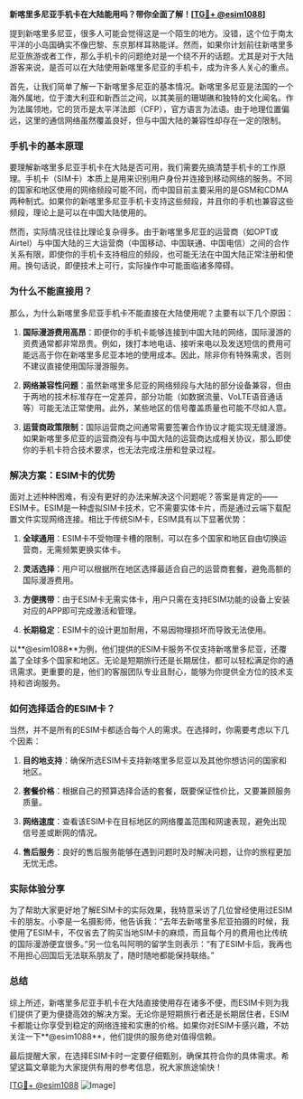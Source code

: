 **新喀里多尼亚手机卡在大陆能用吗？带你全面了解！[[TG💪+ @esim1088](https://t.me/s/esim1088)]**

提到新喀里多尼亚，很多人可能会觉得这是一个陌生的地方。没错，这个位于南太平洋的小岛国确实不像巴黎、东京那样耳熟能详。然而，如果你计划前往新喀里多尼亚旅游或者工作，那么手机卡的问题绝对是一个绕不开的话题。尤其是对于大陆游客来说，是否可以在大陆使用新喀里多尼亚的手机卡，成为许多人关心的重点。

首先，让我们简单了解一下新喀里多尼亚的基本情况。新喀里多尼亚是法国的一个海外属地，位于澳大利亚和新西兰之间，以其美丽的珊瑚礁和独特的文化闻名。作为法属领地，它的货币是太平洋法郎（CFP），官方语言为法语。由于地理位置偏远，这里的通信网络虽然覆盖良好，但与中国大陆的兼容性却存在一定的限制。

### 手机卡的基本原理

要理解新喀里多尼亚手机卡在大陆是否可用，我们需要先搞清楚手机卡的工作原理。手机卡（SIM卡）本质上是用来识别用户身份并连接到移动网络的服务。不同的国家和地区使用的网络频段可能不同，而中国目前主要采用的是GSM和CDMA两种制式。如果你的新喀里多尼亚手机卡支持这些频段，并且你的手机也兼容这些频段，理论上是可以在中国大陆使用的。

然而，实际情况往往比理论复杂得多。由于新喀里多尼亚的运营商（如OPT或Airtel）与中国大陆的三大运营商（中国移动、中国联通、中国电信）之间的合作关系有限，即使你的手机卡支持相应的频段，也可能无法在中国大陆正常注册和使用。换句话说，即便技术上可行，实际操作中可能面临诸多障碍。

### 为什么不能直接用？

那么，为什么新喀里多尼亚手机卡不能直接在大陆使用呢？主要有以下几个原因：

1. **国际漫游费用高昂**：即便你的手机卡能够连接到中国大陆的网络，国际漫游的资费通常都非常昂贵。例如，拨打本地电话、接听来电以及发送短信的费用可能远高于你在新喀里多尼亚本地的使用成本。因此，除非你有特殊需求，否则不建议直接使用国际漫游服务。

2. **网络兼容性问题**：虽然新喀里多尼亚的网络频段与大陆的部分设备兼容，但由于两地的技术标准存在一定差异，部分功能（如数据流量、VoLTE语音通话等）可能无法正常使用。此外，某些地区的信号覆盖质量也可能不尽如人意。

3. **运营商政策限制**：国际运营商之间通常需要签署合作协议才能实现无缝漫游。如果新喀里多尼亚的运营商没有与中国大陆的运营商达成相关协议，那么即使你的手机卡符合技术要求，也无法完成注册和登录过程。

### 解决方案：ESIM卡的优势

面对上述种种困难，有没有更好的办法来解决这个问题呢？答案是肯定的——ESIM卡。ESIM是一种虚拟SIM卡技术，它不需要实体卡片，而是通过云端下载配置文件实现网络连接。相比于传统SIM卡，ESIM具有以下显著优势：

1. **全球通用**：ESIM卡不受物理卡槽的限制，可以在多个国家和地区自由切换运营商，无需频繁更换实体卡。
   
2. **灵活选择**：用户可以根据所在地区选择最适合自己的运营商套餐，避免高额的国际漫游费用。

3. **方便携带**：由于ESIM卡无需实体卡，用户只需在支持ESIM功能的设备上安装对应的APP即可完成激活和管理。

4. **长期稳定**：ESIM卡的设计更加耐用，不易因物理损坏而导致无法使用。

以**@esim1088**为例，他们提供的ESIM卡服务不仅支持新喀里多尼亚，还覆盖了全球多个国家和地区。无论是短期旅行还是长期居住，都可以轻松满足你的通讯需求。更重要的是，他们的客服团队专业且耐心，能够为你提供全方位的技术支持和咨询服务。

### 如何选择适合的ESIM卡？

当然，并不是所有的ESIM卡都适合每个人的需求。在选择时，你需要考虑以下几个因素：

1. **目的地支持**：确保所选ESIM卡支持新喀里多尼亚以及其他你想访问的国家和地区。

2. **套餐价格**：根据自己的预算选择合适的套餐，既要保证性价比，又要兼顾服务质量。

3. **网络速度**：查看该ESIM卡在目标地区的网络覆盖范围和网速表现，避免出现信号差或断网的情况。

4. **售后服务**：良好的售后服务能够在遇到问题时及时解决问题，让你的旅程更加无忧无虑。

### 实际体验分享

为了帮助大家更好地了解ESIM卡的实际效果，我特意采访了几位曾经使用过ESIM卡的朋友。小李是一名摄影师，他告诉我：“去年去新喀里多尼亚拍摄的时候，我使用了ESIM卡，不仅省去了购买当地SIM卡的麻烦，而且每个月的费用也比传统的国际漫游便宜很多。”另一位名叫阿明的留学生则表示：“有了ESIM卡后，我再也不用担心回国后无法联系朋友了，随时随地都能保持联络。”

### 总结

综上所述，新喀里多尼亚手机卡在大陆直接使用存在诸多不便，而ESIM卡则为我们提供了更为便捷高效的解决方案。无论你是短期旅行者还是长期居住者，ESIM卡都能让你享受到稳定的网络连接和实惠的价格。如果你对ESIM卡感兴趣，不妨关注一下**@esim1088**，他们提供的服务绝对值得信赖。

最后提醒大家，在选择ESIM卡时一定要仔细甄别，确保其符合你的具体需求。希望这篇文章能为大家提供有用的参考信息，祝大家旅途愉快！

[[TG💪+ @esim1088](https://t.me/s/esim1088) ![Image](https://i.postimg.cc/4NQfJmqS/Snipaste-2025-05-13-00-14-12.png)]